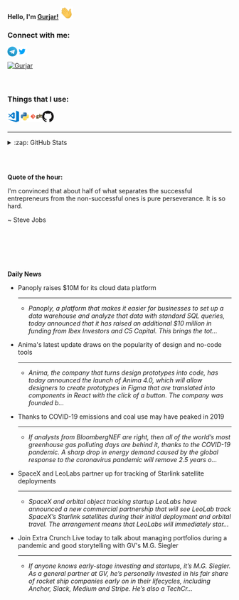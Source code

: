 #### Hello, I'm [Gurjar!](https://GurjarKing.github.io) <img src="https://raw.githubusercontent.com/ABSphreak/ABSphreak/master/gifs/Hi.gif" width="30px"></h2>


### Connect with me:

[<img align="left" alt="Gurjar | Telegram" width="22px" src="https://raw.githubusercontent.com/github/explore/80688e429a7d4ef2fca1e82350fe8e3517d3494d/topics/telegram/telegram.png" />][Telegram]
[<img align="left" alt="Gurjar | Twitter" width="22px" src="https://raw.githubusercontent.com/github/explore/80688e429a7d4ef2fca1e82350fe8e3517d3494d/topics/twitter/twitter.png" />][Twitter]
<br >
<br >
<a href="https://github.com/GurjarKing"><img src="https://komarev.com/ghpvc/?username=GurjarKing" alt="Gurjar" /></a> <br />
<br />
<br />
<!-- <br >

![](https://visitor-badge.glitch.me/badge?page_id=GurjarKing)

<br /> -->

### Things that I use:

[<img align="left" alt="Visual Studio Code" width="26px" src="https://raw.githubusercontent.com/github/explore/80688e429a7d4ef2fca1e82350fe8e3517d3494d/topics/visual-studio-code/visual-studio-code.png" />][VSCode]
[<img align="left" alt="Python" width="26px" src="https://raw.githubusercontent.com/github/explore/80688e429a7d4ef2fca1e82350fe8e3517d3494d/topics/python/python.png" />][Python]
[<img align="left" alt="Git" width="26px" src="https://raw.githubusercontent.com/github/explore/80688e429a7d4ef2fca1e82350fe8e3517d3494d/topics/git/git.png" />][Git]
[<img align="left" alt="GitHub" width="26px" src="https://raw.githubusercontent.com/github/explore/78df643247d429f6cc873026c0622819ad797942/topics/github/github.png" />][Github]

<br />
<br />

---
<details>
  <summary>:zap: GitHub Stats</summary>

<img align="left" alt="Gurjar's Github Stats" src="https://github-readme-stats.vercel.app/api?username=GurjarKing&show_icons=true&hide_border=true&count_private=true&include_all_commit=true&theme=algolia" />

</details>

<!-- ### 🔔 My latest tweet
<a href="https://twitter.com/Gurjar_King43" target="_blank">
	<img src="https://github.com/GurjarKing/GurjarKing/raw/master/tweet.png" width="70%" align="center" alt="Click to view on Twitter" title="My latest tweet, as an image"/>
</a> -->
<br>

<pre>

</pre>

**Quote of the hour:**

I'm convinced that about half of what separates the successful entrepreneurs from the non-successful ones is pure perseverance. It is so hard.

~ Steve Jobs
<pre>

</pre>
<br>
<pre>


</pre>
<strong>Daily News</strong>
  
  - Panoply raises $10M for its cloud data platform
     <hr/>
     
      - *Panoply, a platform that makes it easier for businesses to set up a data warehouse and analyze that data with standard SQL queries, today announced that it has raised an additional $10 million in funding from Ibex Investors and C5 Capital. This brings the tot…*
     
  - Anima's latest update draws on the popularity of design and no-code tools
      <hr/>
      
      - *Anima, the company that turns design prototypes into code, has today announced the launch of Anima 4.0, which will allow designers to create prototypes in Figma that are translated into components in React with the click of a button. The company was founded b…*
      
  - Thanks to COVID-19 emissions and coal use may have peaked in 2019
      <hr/>
      
      - *If analysts from BloombergNEF are right, then all of the world’s most greenhouse gas polluting days are behind it, thanks to the COVID-19 pandemic. A sharp drop in energy demand caused by the global response to the coronavirus pandemic will remove 2.5 years o…*
      
  - SpaceX and LeoLabs partner up for tracking of Starlink satellite deployments
      <hr/>
      
      - *SpaceX and orbital object tracking startup LeoLabs have announced a new commercial partnership that will see LeoLab track SpaceX’s Starlink satellites during their initial deployment and orbital travel. The arrangement means that LeoLabs will immediately star…*
       
  - Join Extra Crunch Live today to talk about managing portfolios during a pandemic and good storytelling with GV's M.G. Siegler
      <hr/>
       
       - *If anyone knows early-stage investing and startups, it’s M.G. Siegler. As a general partner at GV, he’s personally invested in his fair share of rocket ship companies early on in their lifecycles, including Anchor, Slack, Medium and Stripe. He’s also a TechCr…*
      

<br />

[VSCode]: https://code.visualstudio.com/
[Python]: https://www.python.org/
[Git]: https://git-scm.com/
[Github]: https://github.com/
[Telegram]: https://t.me/Gurjar_King/
[Twitter]: https://twitter.com/Gurjar_King43/
